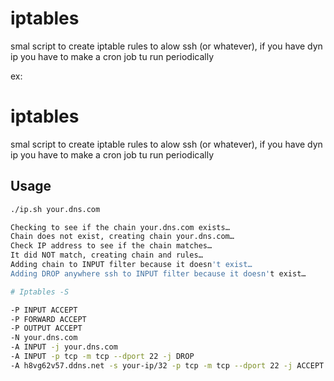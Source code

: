 # iptables

smal script to create iptable rules to alow ssh (or whatever), if you have dyn ip you have to make a cron job tu run periodically

ex:

# iptables

smal script to create iptable rules to alow ssh (or whatever), if you have dyn ip you have to make a cron job tu run periodically


## Usage

```bash
./ip.sh your.dns.com

Checking to see if the chain your.dns.com exists…
Chain does not exist, creating chain your.dns.com…
Check IP address to see if the chain matches…
It did NOT match, creating chain and rules…
Adding chain to INPUT filter because it doesn't exist…
Adding DROP anywhere ssh to INPUT filter because it doesn't exist…

# Iptables -S

-P INPUT ACCEPT
-P FORWARD ACCEPT
-P OUTPUT ACCEPT
-N your.dns.com
-A INPUT -j your.dns.com
-A INPUT -p tcp -m tcp --dport 22 -j DROP
-A h8vg62v57.ddns.net -s your-ip/32 -p tcp -m tcp --dport 22 -j ACCEPT
